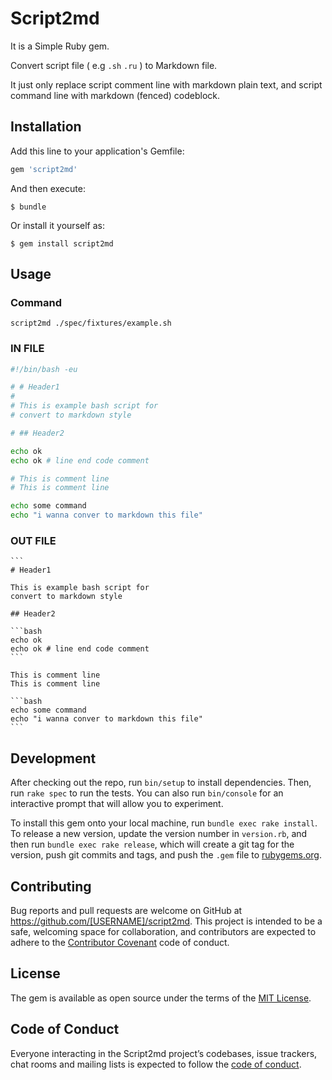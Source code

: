 # Script2md

It is a Simple Ruby gem.

Convert script file ( e.g `.sh` `.ru` ) to Markdown file.

It just only replace script comment line with markdown plain text, and script command line with markdown (fenced) codeblock.

## Installation

Add this line to your application's Gemfile:

```ruby
gem 'script2md'
```

And then execute:

    $ bundle

Or install it yourself as:

    $ gem install script2md

## Usage

### Command 

```
script2md ./spec/fixtures/example.sh
```

### IN FILE

```bash
#!/bin/bash -eu

# # Header1
# 
# This is example bash script for
# convert to markdown style

# ## Header2

echo ok
echo ok # line end code comment

# This is comment line
# This is comment line

echo some command
echo "i wanna conver to markdown this file"
```

### OUT FILE

    ```
    # Header1
    
    This is example bash script for
    convert to markdown style
    
    ## Header2
    
    ```bash
    echo ok
    echo ok # line end code comment
    ```
    
    This is comment line
    This is comment line
    
    ```bash
    echo some command
    echo "i wanna conver to markdown this file"
    ```

## Development

After checking out the repo, run `bin/setup` to install dependencies. Then, run `rake spec` to run the tests. You can also run `bin/console` for an interactive prompt that will allow you to experiment.

To install this gem onto your local machine, run `bundle exec rake install`. To release a new version, update the version number in `version.rb`, and then run `bundle exec rake release`, which will create a git tag for the version, push git commits and tags, and push the `.gem` file to [rubygems.org](https://rubygems.org).

## Contributing

Bug reports and pull requests are welcome on GitHub at https://github.com/[USERNAME]/script2md. This project is intended to be a safe, welcoming space for collaboration, and contributors are expected to adhere to the [Contributor Covenant](http://contributor-covenant.org) code of conduct.

## License

The gem is available as open source under the terms of the [MIT License](https://opensource.org/licenses/MIT).

## Code of Conduct

Everyone interacting in the Script2md project’s codebases, issue trackers, chat rooms and mailing lists is expected to follow the [code of conduct](https://github.com/YumaInaura/script2md/blob/master/CODE_OF_CONDUCT.md).
